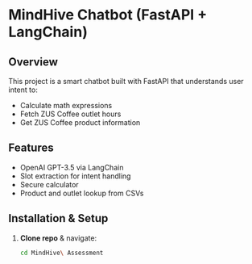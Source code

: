 # MindHive Chatbot (FastAPI + LangChain)

## Overview

This project is a smart chatbot built with FastAPI that understands user intent to:

- Calculate math expressions
- Fetch ZUS Coffee outlet hours
- Get ZUS Coffee product information

## Features

- OpenAI GPT-3.5 via LangChain
- Slot extraction for intent handling
- Secure calculator
- Product and outlet lookup from CSVs

## Installation & Setup

1. **Clone repo** & navigate:
   ```bash
   cd MindHive\ Assessment
   ```
